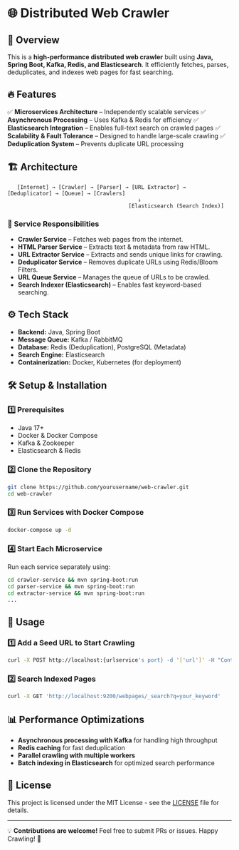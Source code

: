 # 🌐 Distributed Web Crawler

## 🚀 Overview
This is a **high-performance distributed web crawler** built using **Java, Spring Boot, Kafka, Redis, and Elasticsearch**. It efficiently fetches, parses, deduplicates, and indexes web pages for fast searching.

## 🔥 Features
✅ **Microservices Architecture** – Independently scalable services
✅ **Asynchronous Processing** – Uses Kafka & Redis for efficiency
✅ **Elasticsearch Integration** – Enables full-text search on crawled pages
✅ **Scalability & Fault Tolerance** – Designed to handle large-scale crawling
✅ **Deduplication System** – Prevents duplicate URL processing

## 🏗️ Architecture
```
   [Internet] → [Crawler] → [Parser] → [URL Extractor] → [Deduplicator] → [Queue] → [Crawlers]
                                         ↓
                                      [Elasticsearch (Search Index)]
```
### **🔹 Service Responsibilities**
- **Crawler Service** – Fetches web pages from the internet.
- **HTML Parser Service** – Extracts text & metadata from raw HTML.
- **URL Extractor Service** – Extracts and sends unique links for crawling.
- **Deduplicator Service** – Removes duplicate URLs using Redis/Bloom Filters.
- **URL Queue Service** – Manages the queue of URLs to be crawled.
- **Search Indexer (Elasticsearch)** – Enables fast keyword-based searching.

## ⚙️ Tech Stack
- **Backend:** Java, Spring Boot
- **Message Queue:** Kafka / RabbitMQ
- **Database:** Redis (Deduplication), PostgreSQL (Metadata)
- **Search Engine:** Elasticsearch
- **Containerization:** Docker, Kubernetes (for deployment)

## 🛠️ Setup & Installation
### **1️⃣ Prerequisites**
- Java 17+
- Docker & Docker Compose
- Kafka & Zookeeper
- Elasticsearch & Redis

### **2️⃣ Clone the Repository**
```bash
git clone https://github.com/yourusername/web-crawler.git
cd web-crawler
```

### **3️⃣ Run Services with Docker Compose**
```bash
docker-compose up -d
```

### **4️⃣ Start Each Microservice**
Run each service separately using:
```bash
cd crawler-service && mvn spring-boot:run
cd parser-service && mvn spring-boot:run
cd extractor-service && mvn spring-boot:run
...
```

## 🚀 Usage
### **1️⃣ Add a Seed URL to Start Crawling**
```bash
curl -X POST http://localhost:{urlservice's port} -d '['url']' -H "Content-Type: application/json"
```

### **2️⃣ Search Indexed Pages**
```bash
curl -X GET 'http://localhost:9200/webpages/_search?q=your_keyword'
```

## 📊 Performance Optimizations
- **Asynchronous processing with Kafka** for handling high throughput
- **Redis caching** for fast deduplication
- **Parallel crawling with multiple workers**
- **Batch indexing in Elasticsearch** for optimized search performance

## 📜 License
This project is licensed under the MIT License - see the [LICENSE](LICENSE) file for details.

---

💡 **Contributions are welcome!** Feel free to submit PRs or issues. Happy Crawling! 🚀

